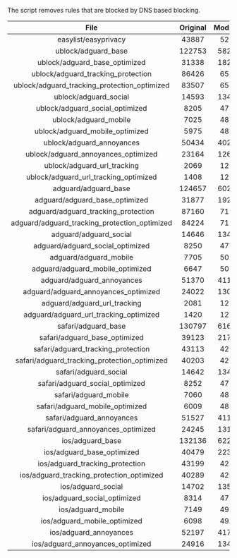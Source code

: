 The script removes rules that are blocked by DNS based blocking.


| File | Original | Modified |
|:----:|:-----:|:-----:|
| easylist/easyprivacy | 43887 | 5279 |
| ublock/adguard_base | 122753 | 58262 |
| ublock/adguard_base_optimized | 31338 | 18244 |
| ublock/adguard_tracking_protection | 86426 | 6502 |
| ublock/adguard_tracking_protection_optimized | 83507 | 6501 |
| ublock/adguard_social | 14593 | 13439 |
| ublock/adguard_social_optimized | 8205 | 4736 |
| ublock/adguard_mobile | 7025 | 4830 |
| ublock/adguard_mobile_optimized | 5975 | 4829 |
| ublock/adguard_annoyances | 50434 | 40259 |
| ublock/adguard_annoyances_optimized | 23164 | 12660 |
| ublock/adguard_url_tracking | 2069 | 1221 |
| ublock/adguard_url_tracking_optimized | 1408 | 1221 |
| adguard/adguard_base | 124657 | 60237 |
| adguard/adguard_base_optimized | 31877 | 19227 |
| adguard/adguard_tracking_protection | 87160 | 7182 |
| adguard/adguard_tracking_protection_optimized | 84224 | 7181 |
| adguard/adguard_social | 14646 | 13499 |
| adguard/adguard_social_optimized | 8250 | 4775 |
| adguard/adguard_mobile | 7705 | 5005 |
| adguard/adguard_mobile_optimized | 6647 | 5004 |
| adguard/adguard_annoyances | 51370 | 41107 |
| adguard/adguard_annoyances_optimized | 24022 | 13094 |
| adguard/adguard_url_tracking | 2081 | 1231 |
| adguard/adguard_url_tracking_optimized | 1420 | 1231 |
| safari/adguard_base | 130797 | 61687 |
| safari/adguard_base_optimized | 39123 | 21786 |
| safari/adguard_tracking_protection | 43113 | 4261 |
| safari/adguard_tracking_protection_optimized | 40203 | 4260 |
| safari/adguard_social | 14642 | 13488 |
| safari/adguard_social_optimized | 8252 | 4772 |
| safari/adguard_mobile | 7060 | 4872 |
| safari/adguard_mobile_optimized | 6009 | 4871 |
| safari/adguard_annoyances | 51527 | 41195 |
| safari/adguard_annoyances_optimized | 24245 | 13157 |
| ios/adguard_base | 132136 | 62203 |
| ios/adguard_base_optimized | 40479 | 22310 |
| ios/adguard_tracking_protection | 43199 | 4269 |
| ios/adguard_tracking_protection_optimized | 40289 | 4268 |
| ios/adguard_social | 14702 | 13520 |
| ios/adguard_social_optimized | 8314 | 4787 |
| ios/adguard_mobile | 7149 | 4911 |
| ios/adguard_mobile_optimized | 6098 | 4910 |
| ios/adguard_annoyances | 52197 | 41761 |
| ios/adguard_annoyances_optimized | 24916 | 13444 |